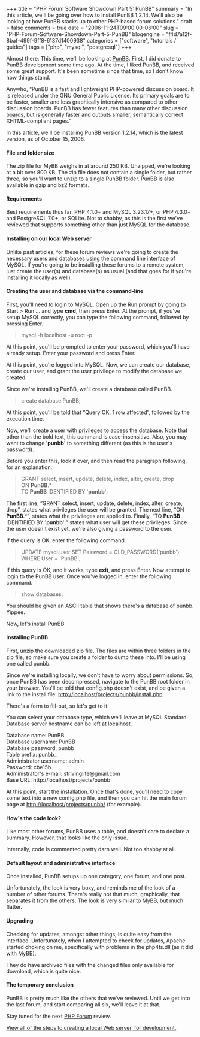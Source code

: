 +++
title = "PHP Forum Software Showdown Part 5: PunBB"
summary = "In this article, we'll be going over how to install PunBB 1.2.14.  We'll also be looking at how PunBB stacks up to other PHP-based forum solutions."
draft = false
comments = true
date = "2006-11-24T09:00:00-06:00"
slug = "PHP-Forum-Software-Showdown-Part-5-PunBB"
blogengine = "f4d7a12f-8baf-499f-9ff8-6137d1400938"
categories = ["software", "tutorials / guides"]
tags = ["php", "mysql", "postgresql"]
+++

<p>
Almost there. This time, we&#39;ll be looking at <a href="http://www.punbb.org/">PunBB</a>. First, I did donate to PunBB development some time ago. At the time, I liked PunBB, and received some great support. It&#39;s been sometime since that time, so I don&#39;t know how things stand.
</p>
<p>
Anywho, &ldquo;PunBB is a fast and lightweight PHP-powered discussion board. It is released under the GNU General Public License. Its primary goals are to be faster, smaller and less graphically intensive as compared to other discussion boards. PunBB has fewer features than many other discussion boards, but is generally faster and outputs smaller, semantically correct XHTML-compliant pages.&rdquo;
</p>
<p>
In this article, we&#39;ll be installing PunBB version 1.2.14, which is the latest version, as of October 15, 2006.
</p>
<!--more-->
<h4>File and folder size</h4>
<p>
The zip file for MyBB weighs in at around 250 KB. Unzipped, we&#39;re looking at a bit over 800 KB. The zip file does not contain a single folder, but rather three, so you&#39;ll want to unzip to a single PunBB folder. PunBB is also available in gzip and bz2 formats.<!--adsense-->
</p>
<h4>Requirements</h4>
<p>
Best requirements thus far. PHP 4.1.0+ and MySQL 3.23.17+, or PHP 4.3.0+ and PostgreSQL 7.0+, or SQLite. Not to shabby, as this is the first we&#39;ve reviewed that supports something other than just MySQL for the database.
</p>
<h4>Installing on our local Web server</h4>
<p>
Unlike past articles, for these forum reviews we&#39;re going to create the necessary users and databases using the command line interface of MySQL. If you&#39;re going to be installing these forums to a remote system, just create the user(s) and database(s) as usual (and that goes for if you&#39;re installing it locally as well).
</p>
<h4>Creating the user and database via the command-line</h4>
<p>
First, you&#39;ll need to login to MySQL. Open up the Run prompt by going to Start &gt; Run ... and type <strong>cmd</strong>, then press Enter. At the prompt, if you&#39;ve setup MySQL correctly, you can type the following command, followed by pressing Enter.
</p>
<blockquote>
	<p>
	 mysql -h localhost -u root -p
	</p>
</blockquote>
<p>
At this point, you&#39;ll be prompted to enter your password, which you&#39;ll have already setup. Enter your password and press Enter.
</p>
<p>
At this point, you&#39;re logged into MySQL. Now, we can create our database, create our user, and grant the user privilege to modify the database we created.
</p>
<p>
Since we&#39;re installing PunBB, we&#39;ll create a database called PunBB.
</p>
<blockquote>
	<p>
	 create database PunBB;
	</p>
</blockquote>
<p>
At this point, you&#39;ll be told that &ldquo;Query OK, 1 row affected&rdquo;, followed by the execution time.
</p>
<p>
Now, we&#39;ll create a user with privileges to access the database. Note that other than the bold text, this command is case-insensitive. Also, you may want to change &#39;<strong>punbb</strong>&#39; to something different (as this is the user&#39;s password).
</p>
<p>
Before you enter this, look it over, and then read the paragraph following, for an explanation.
</p>
<blockquote>
	<p>
	 GRANT select, insert, update, delete, index, alter, create, drop<br />
	ON <strong>PunBB</strong>.*<br />
	TO <strong>PunBB</strong> IDENTIFIED BY &#39;<strong>punbb</strong>&#39;;
	</p>
</blockquote>
<p>
The first line, &ldquo;GRANT select, insert, update, delete, index, alter, create, drop&rdquo;, states what privileges the user will be granted. The next line, &ldquo;ON <strong>PunBB</strong>.*&rdquo;, states what the privileges are applied to. Finally, &ldquo;TO <strong>PunBB</strong> IDENTIFIED BY &#39;<strong>punbb</strong>&#39;;&rdquo; states what user will get these privileges. Since the user doesn&#39;t exist yet, we&#39;re also giving a password to the user.
</p>
<p>
If the query is OK, enter the following command.
</p>
<blockquote>
	<p>
	 UPDATE mysql.user SET Password = OLD_PASSWORD(&#39;punbb&#39;) WHERE User = &#39;PunBB&#39;;
	</p>
</blockquote>
<p>
If this query is OK, and it works, type <strong>exit</strong>, and press Enter. Now attempt to login to the PunBB user. Once you&#39;ve logged in, enter the following command.
</p>
<blockquote>
	<p>
	 show databases;
	</p>
</blockquote>
<p>
You should be given an ASCII table that shows there&#39;s a database of punbb. Yippee.
</p>
<p>
Now, let&#39;s install PunBB.
</p>
<!--nextpage-->
<h4>Installing PunBB</h4>
<p>
First, unzip the downloaded zip file. The files are within three folders in the zip file, so make sure you create a folder to dump these into. I&#39;ll be using one called punbb.<!--adsense-->
</p>
<p>
Since we&#39;re installing locally, we don&#39;t have to worry about permissions. So, once PunBB has been decompressed, navigate to the PunBB root folder in your browser. You&#39;ll be told that config.php doesn&#39;t exist, and be given a link to the install file. <a href="http://localhost/projects/punbb/install.php">http://localhost/projects/punbb/install.php</a>
</p>
<p>
There&#39;s a form to fill-out, so let&#39;s get to it.
</p>
<p>
You can select your database type, which we&#39;ll leave at MySQL Standard. Database server hostname can be left at localhost.
</p>
<p>
Database name: PunBB<br />
Database username: PunBB<br />
Database password: punbb<br />
Table prefix: punbb_<br />
Administrator username: admin<br />
Password: cbe15b<br />
Administrator&#39;s e-mail: strivinglife@gmail.com<br />
Base URL: http://localhost/projects/punbb
</p>
<p>
At this point, start the installation. Once that&#39;s done, you&#39;ll need to copy some text into a new config.php file, and then you can hit the main forum page at <a href="http://localhost/projects/punbb/">http://localhost/projects/punbb/</a> (for example).
</p>
<!--nextpage-->
<h4>How&#39;s the code look?</h4>
<p>
Like most other forums, PunBB uses a table, and doesn&#39;t care to declare a summary. However, that looks like the only issue.<!--adsense-->
</p>
<p>
Internally, code is commented pretty darn well. Not too shabby at all.
</p>
<h4>Default layout and administrative interface</h4>
<p>
Once installed, PunBB setups up one category, one forum, and one post.
</p>
<p>
Unfortunately, the look is very boxy, and reminds me of the look of a number of other forums. There&#39;s really not that much, graphically, that separates it from the others. The look is very similar to MyBB, but much flatter.
</p>
<h4>Upgrading</h4>
<p>
Checking for updates, amongst other things, is quite easy from the interface. Unfortunately, when I attempted to check for updates, Apache started choking on me, specifically with problems in the php4ts.dll (as it did with MyBB).
</p>
<p>
They do have archived files with the changed files only available for download, which is quite nice.
</p>
<h4>The temporary conclusion</h4>
<p>
PunBB is pretty much like the others that we&#39;ve reviewed. Until we get into the last forum, and start comparing all six, we&#39;ll leave it at that.
</p>
<p>
Stay tuned for the next <a href="/words/post/PHP-Forum-Software-Showdown.aspx">PHP Forum</a> review.
</p>
<p>
<a href="/local-apache-server/">View all of the steps to creating a local Web server, for development.</a>
</p>

